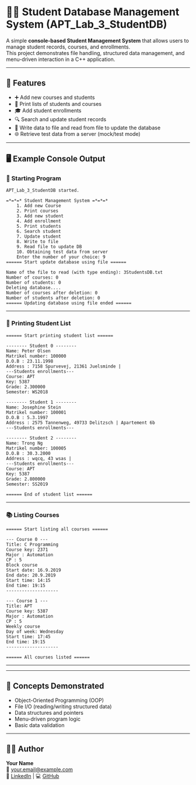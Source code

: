 # 🧑‍🎓 Student Database Management System (APT_Lab_3_StudentDB)

A simple **console-based Student Management System** that allows users to manage student records, courses, and enrollments.  
This project demonstrates file handling, structured data management, and menu-driven interaction in a C++ application.

---

## 🚀 Features

- ➕ Add new courses and students  
- 🧾 Print lists of students and courses  
- 🎓 Add student enrollments  
- 🔍 Search and update student records  
- 💾 Write data to file and read from file to update the database  
- 🌐 Retrieve test data from a server (mock/test mode)

---

## 🖥️ Example Console Output

### 📂 Starting Program

```
APT_Lab_3_StudentDB started.

=*=*=* Student Management System =*=*=*
    1. Add new Course
    2. Print courses
    3. Add new student
    4. Add enrollment
    5. Print students
    6. Search student
    7. Update student
    8. Write to file
    9. Read file to update DB
    10. Obtaining test data from server
    Enter the number of your choice: 9
====== Start update database using file ======

Name of the file to read (with type ending): 3StudentsDB.txt
Number of courses: 0
Number of students: 0
Deleting database....
Number of courses after deletion: 0
Number of students after deletion: 0
====== Updating database using file ended ======
```

---

### 🧾 Printing Student List

```
====== Start printing student list ======

-------- Student 0 --------
Name: Peter Olsen
Matrikel number: 100000
D.O.B : 23.11.1998
Address : 7158 Spurvevej, 21361 Juelsminde | 
---Students enrollments---
Course: APT
Key: 5387
Grade: 2.300000
Semester: WS2018

-------- Student 1 --------
Name: Josephine Stein
Matrikel number: 100001
D.O.B : 5.3.1997
Address : 2575 Tannenweg, 49733 Delitzsch | Apartement 6b
---Students enrollments---

-------- Student 2 --------
Name: Trong Ng
Matrikel number: 100005
D.O.B : 30.3.2000
Address : wqcq, 43 wsas |  
---Students enrollments---
Course: APT
Key: 5387
Grade: 2.800000
Semester: SS2019

====== End of student list ======
```

---

### 📚 Listing Courses

```
====== Start listing all courses ======

--- Course 0 ---
Title: C Programming
Course key: 2371
Major : Automation
CP : 5
Block course
Start date: 16.9.2019
End date: 20.9.2019
Start time: 14:15
End time: 19:15
--------------------

--- Course 1 ---
Title: APT
Course key: 5387
Major : Automation
CP : 5
Weekly course
Day of week: Wednesday
Start time: 17:45
End time: 19:15
--------------------

====== All courses listed ======
```

---

---

## 🧠 Concepts Demonstrated

- Object-Oriented Programming (OOP)
- File I/O (reading/writing structured data)
- Data structures and pointers
- Menu-driven program logic
- Basic data validation

---

## 👨‍💻 Author

**Your Name**  
📧 your.email@example.com  
📘 [LinkedIn](https://linkedin.com/in/yourprofile) | 💻 [GitHub](https://github.com/yourusername)
